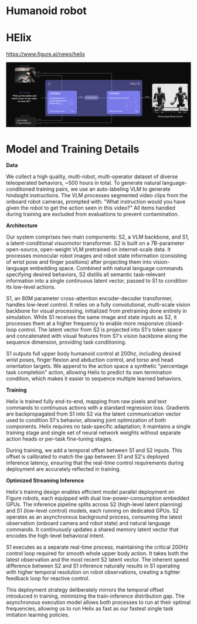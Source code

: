 # Humanoid robot

# HElix

https://www.figure.ai/news/helix

![image.png](Humanoid%20robot%201ae71bdab3cf80fe9590f1a8bdf394ed/image.png)

# Model and Training Details

**Data**

We collect a high quality, multi-robot, multi-operator dataset of diverse teleoperated behaviors, ~500 hours in total. To generate natural language-conditioned training pairs, we use an auto-labeling VLM to generate hindsight instructions. The VLM processes segmented video clips from the onboard robot cameras, prompted with: "What instruction would you have given the robot to get the action seen in this video?" All items handled during training are excluded from evaluations to prevent contamination.

**Architecture**

Our system comprises two main components: S2, a VLM backbone, and S1, a latent-conditional visuomotor transformer. S2 is built on a 7B-parameter open-source, open-weight VLM pretrained on internet-scale data. It processes monocular robot images and robot state information (consisting of wrist pose and finger positions) after projecting them into vision-language embedding space. Combined with natural language commands specifying desired behaviors, S2 distills all semantic task-relevant information into a single continuous latent vector, passed to S1 to condition its low-level actions.

S1, an 80M parameter cross-attention encoder-decoder transformer, handles low-level control. It relies on a fully convolutional, multi-scale vision backbone for visual processing, initialized from pretraining done entirely in simulation. While S1 receives the same image and state inputs as S2, it processes them at a higher frequency to enable more responsive closed-loop control. The latent vector from S2 is projected into S1's token space and concatenated with visual features from S1's vision backbone along the sequence dimension, providing task conditioning.

S1 outputs full upper body humanoid control at 200hz, including desired wrist poses, finger flexion and abduction control, and torso and head orientation targets. We append to the action space a synthetic "percentage task completion" action, allowing Helix to predict its own termination condition, which makes it easier to sequence multiple learned behaviors.

**Training**

Helix is trained fully end-to-end, mapping from raw pixels and text commands to continuous actions with a standard regression loss. Gradients are backpropagated from S1 into S2 via the latent communication vector used to condition S1's behavior, allowing joint optimization of both components. Helix requires no task-specific adaptation; it maintains a single training stage and single set of neural network weights without separate action heads or per-task fine-tuning stages.

During training, we add a temporal offset between S1 and S2 inputs. This offset is calibrated to match the gap between S1 and S2's deployed inference latency, ensuring that the real-time control requirements during deployment are accurately reflected in training.

**Optimized Streaming Inference**

Helix's training design enables efficient model parallel deployment on Figure robots, each equipped with dual low-power-consumption embedded GPUs. The inference pipeline splits across S2 (high-level latent planning) and S1 (low-level control) models, each running on dedicated GPUs. S2 operates as an asynchronous background process, consuming the latest observation (onboard camera and robot state) and natural language commands. It continuously updates a shared memory latent vector that encodes the high-level behavioral intent.

S1 executes as a separate real-time process, maintaining the critical 200Hz control loop required for smooth whole upper body action. It takes both the latest observation and the most recent S2 latent vector. The inherent speed difference between S2 and S1 inference naturally results in S1 operating with higher temporal resolution on robot observations, creating a tighter feedback loop for reactive control.

This deployment strategy deliberately mirrors the temporal offset introduced in training, minimizing the train-inference distribution gap. The asynchronous execution model allows both processes to run at their optimal frequencies, allowing us to run Helix as fast as our fastest single task imitation learning policies.